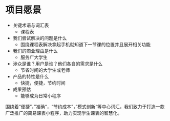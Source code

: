 # 项目愿景

- 关键术语与词汇表
  - 课程表
- 我们尝试解决的问题是什么
  - 围绕课程表解决拿起手机就知道下一节课的位置并且展开相关功能
- 我们的商业理由是什么
  - 服务广大学生
- 涉众是谁？用户是谁？他们各自的需求是什么
  - 节省时间的大学生或老师
- 产品的特性是什么
  - 快捷，便捷，节约时间
- 成果预估
  - 能够成为日常小程序

围绕着“便捷”，”准确“，“节约成本”，”模式创新“等中心词汇，我们致力于打造一款广泛推广的简易课表小程序，助力实现学生课表的智慧化。